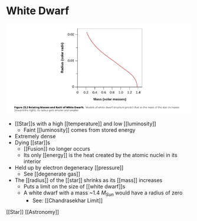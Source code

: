 # White Dwarf

![Relating masses and radii of white dwarfs](../../public/assets/second-brain/2021-02-27-15-27-16.png)

- [[Star]]s with a high [[temperature]] and low [[luminosity]]
  - Faint [[luminosity]] comes from stored energy
- Extremely dense
- Dying [[star]]s
  - [[Fusion]] no longer occurs
  - Its only [[energy]] is the heat created by the atomic nuclei in its interior
- Held up by electron degeneracy [[pressure]]
  - See [[degenerate gas]]
- The [[radius]] of the [[star]] shrinks as its [[mass]] increases
  - Puts a limit on the size of [[white dwarf]]s
  - A white dwarf with a mass ~1.4 $M_{Sun}$ would have a radius of zero
    - See: [[Chandrasekhar Limit]]

[[Star]] [[Astronomy]]


